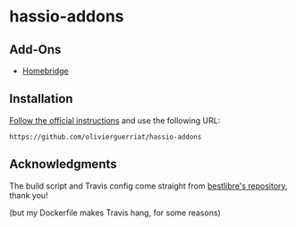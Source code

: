 # hassio-addons

## Add-Ons

* [Homebridge](https://github.com/olivierguerriat/hassio-addons/tree/master/homebridge)

## Installation

[Follow the official instructions](https://home-assistant.io/hassio/installing_third_party_addons/) and use the following URL:

    https://github.com/olivierguerriat/hassio-addons

## Acknowledgments

The build script and Travis config come straight from [bestlibre's repository](https://github.com/bestlibre/hassio-addons), thank you!

(but my Dockerfile makes Travis hang, for some reasons)
